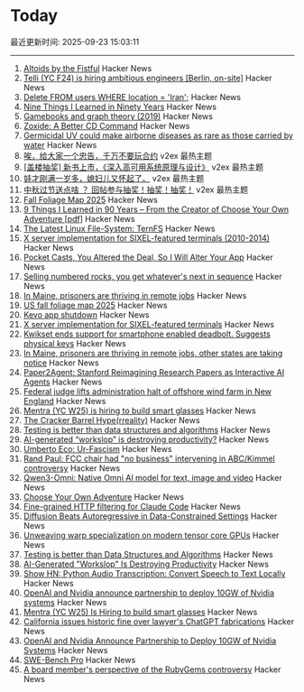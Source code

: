 # Today

最近更新时间: 2025-09-23 15:03:11

--- 
1. [Altoids by the Fistful](https://www.scottsmitelli.com/articles/altoids-by-the-fistful/) Hacker News
2. [Telli (YC F24) is hiring ambitious engineers [Berlin, on-site]](https://hi.telli.com/join-us) Hacker News
3. [Delete FROM users WHERE location = 'Iran';](https://gist.github.com/avestura/ce2aa6e55dad783b1aba946161d5fef4) Hacker News
4. [Nine Things I Learned in Ninety Years](http://edwardpackard.com/wp-content/uploads/2025/09/Nine-Things-I-Learned-in-Ninety-Years.pdf) Hacker News
5. [Gamebooks and graph theory (2019)](https://notes.atomutek.org/gamebooks-and-graph-theory.html) Hacker News
6. [Zoxide: A Better CD Command](https://github.com/ajeetdsouza/zoxide) Hacker News
7. [Germicidal UV could make airborne diseases as rare as those carried by water](https://www.worksinprogress.news/p/how-to-clean-the-air) Hacker News
8. [唉，给大家一个忠告，千万不要玩合约](https://www.v2ex.com/t/1161190) v2ex 最热主题
9. [[盖楼抽奖] 新书上市，《深入高可用系统原理与设计》](https://www.v2ex.com/t/1161188) v2ex 最热主题
10. [娃才刚满一岁多，媳妇儿又怀起了。](https://www.v2ex.com/t/1161187) v2ex 最热主题
11. [中秋过节送点啥 ？ 回帖参与抽奖！抽奖！抽奖！](https://www.v2ex.com/t/1161186) v2ex 最热主题
12. [Fall Foliage Map 2025](https://www.explorefall.com/fall-foliage-map) Hacker News
13. [9 Things I Learned in 90 Years – From the Creator of Choose Your Own Adventure [pdf]](http://edwardpackard.com/wp-content/uploads/2025/09/Nine-Things-I-Learned-in-Ninety-Years.pdf) Hacker News
14. [The Latest Linux File-System: TernFS](https://www.phoronix.com/news/TernFS-File-System-Open-Source) Hacker News
15. [X server implementation for SIXEL-featured terminals (2010-2014)](https://github.com/saitoha/xserver-SIXEL) Hacker News
16. [Pocket Casts, You Altered the Deal, So I Will Alter Your App](https://blog.matthewbrunelle.com/podcasts-you-altered-the-deal-so-i-will-alter-your-app/) Hacker News
17. [Selling numbered rocks, you get whatever's next in sequence](https://weight.rocks) Hacker News
18. [In Maine, prisoners are thriving in remote jobs](https://www.mainepublic.org/2025-08-29/in-maine-prisoners-are-thriving-in-remote-jobs-and-other-states-are-taking-notice) Hacker News
19. [US fall foliage map 2025](https://www.explorefall.com/fall-foliage-map) Hacker News
20. [Kevo app shutdown](https://www.kwikset.com/support/answers/what-does-the-kevo-app-shutdown-mean-to-my-kevo-door-lock) Hacker News
21. [X server implementation for SIXEL-featured terminals](https://github.com/saitoha/xserver-SIXEL) Hacker News
22. [Kwikset ends support for smartphone enabled deadbolt. Suggests physical keys](https://www.kwikset.com/support/answers/what-does-the-kevo-app-shutdown-mean-to-my-kevo-door-lock) Hacker News
23. [In Maine, prisoners are thriving in remote jobs, other states are taking notice](https://www.mainepublic.org/2025-08-29/in-maine-prisoners-are-thriving-in-remote-jobs-and-other-states-are-taking-notice) Hacker News
24. [Paper2Agent: Stanford Reimagining Research Papers as Interactive AI Agents](https://arxiv.org/abs/2509.06917) Hacker News
25. [Federal judge lifts administration halt of offshore wind farm in New England](https://apnews.com/article/trump-renewable-energy-offshore-wind-revolution-wind-f1cbe85a829e3d5e5496f834bcb617d1) Hacker News
26. [Mentra (YC W25) is hiring to build smart glasses](https://news.ycombinator.com/item?id=45336282) Hacker News
27. [The Cracker Barrel Hype(rreality)](https://www.unpopularfront.news/p/the-cracker-barrel-hyperreality) Hacker News
28. [Testing is better than data structures and algorithms](https://nedbatchelder.com/blog/202509/testing_is_better_than_dsa.html) Hacker News
29. [AI-generated “workslop” is destroying productivity?](https://hbr.org/2025/09/ai-generated-workslop-is-destroying-productivity) Hacker News
30. [Umberto Eco: Ur-Fascism](https://bobmschwartz.com/2017/12/28/umberto-eco-ur-fascism/) Hacker News
31. [Rand Paul: FCC chair had "no business" intervening in ABC/Kimmel controversy](https://arstechnica.com/tech-policy/2025/09/rand-paul-fcc-chair-had-no-business-intervening-in-abc-kimmel-controversy/) Hacker News
32. [Qwen3-Omni: Native Omni AI model for text, image and video](https://github.com/QwenLM/Qwen3-Omni) Hacker News
33. [Choose Your Own Adventure](https://www.filfre.net/2025/09/choose-your-own-adventure/) Hacker News
34. [Fine-grained HTTP filtering for Claude Code](https://ammar.io/blog/httpjail) Hacker News
35. [Diffusion Beats Autoregressive in Data-Constrained Settings](https://blog.ml.cmu.edu/2025/09/22/diffusion-beats-autoregressive-in-data-constrained-settings/) Hacker News
36. [Unweaving warp specialization on modern tensor core GPUs](https://rohany.github.io/blog/warp-specialization/) Hacker News
37. [Testing is better than Data Structures and Algorithms](https://nedbatchelder.com/blog/202509/testing_is_better_than_dsa.html) Hacker News
38. [AI-Generated "Workslop" Is Destroying Productivity](https://hbr.org/2025/09/ai-generated-workslop-is-destroying-productivity) Hacker News
39. [Show HN: Python Audio Transcription: Convert Speech to Text Locally](https://www.pavlinbg.com/posts/python-speech-to-text-guide) Hacker News
40. [OpenAI and Nvidia announce partnership to deploy 10GW of Nvidia systems](https://openai.com/index/openai-nvidia-systems-partnership/) Hacker News
41. [Mentra (YC W25) Is Hiring to build smart glasses](https://news.ycombinator.com/item?id=45336282) Hacker News
42. [California issues historic fine over lawyer's ChatGPT fabrications](https://calmatters.org/economy/technology/2025/09/chatgpt-lawyer-fine-ai-regulation/) Hacker News
43. [OpenAI and Nvidia Announce Partnership to Deploy 10GW of Nvidia Systems](https://openai.com/index/openai-nvidia-systems-partnership/) Hacker News
44. [SWE-Bench Pro](https://github.com/scaleapi/SWE-bench_Pro-os) Hacker News
45. [A board member's perspective of the RubyGems controversy](https://apiguy.substack.com/p/a-board-members-perspective-of-the) Hacker News
